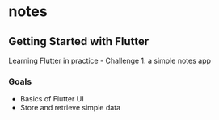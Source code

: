 # notes

## Getting Started with Flutter

Learning Flutter in practice - Challenge 1: a simple notes app

### Goals
- Basics of Flutter UI
- Store and retrieve simple data
